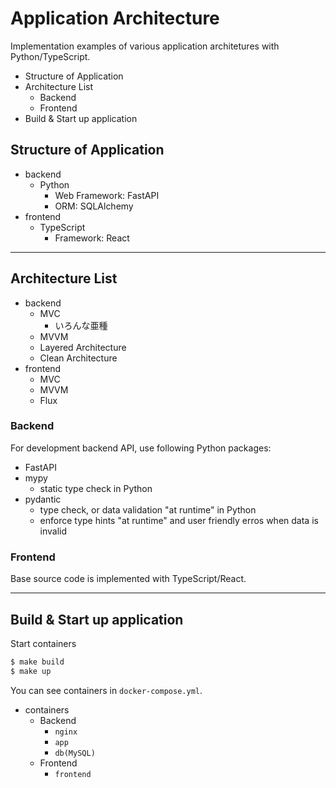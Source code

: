 # Application Architecture

Implementation examples of various application architetures with Python/TypeScript.

- Structure of Application
- Architecture List
  - Backend
  - Frontend
- Build & Start up application

## Structure of Application

- backend
  - Python
    - Web Framework: FastAPI
    - ORM: SQLAlchemy
- frontend
  - TypeScript
    - Framework: React

---

## Architecture List

- backend
  - MVC
    - いろんな亜種
  - MVVM
  - Layered Architecture
  - Clean Architecture
- frontend
  - MVC
  - MVVM
  - Flux

### Backend

For development backend API, use following Python packages:

- FastAPI
- mypy
  - static type check in Python
- pydantic
  - type check, or data validation "at runtime" in Python
  - enforce type hints "at runtime" and user friendly erros when data is invalid

### Frontend

Base source code is implemented with TypeScript/React.

---

## Build & Start up application

Start containers

```sh
$ make build
$ make up
```

You can see containers in `docker-compose.yml`.

- containers
  - Backend
    - `nginx`
    - `app`
    - `db(MySQL)`
  - Frontend
    - `frontend`
